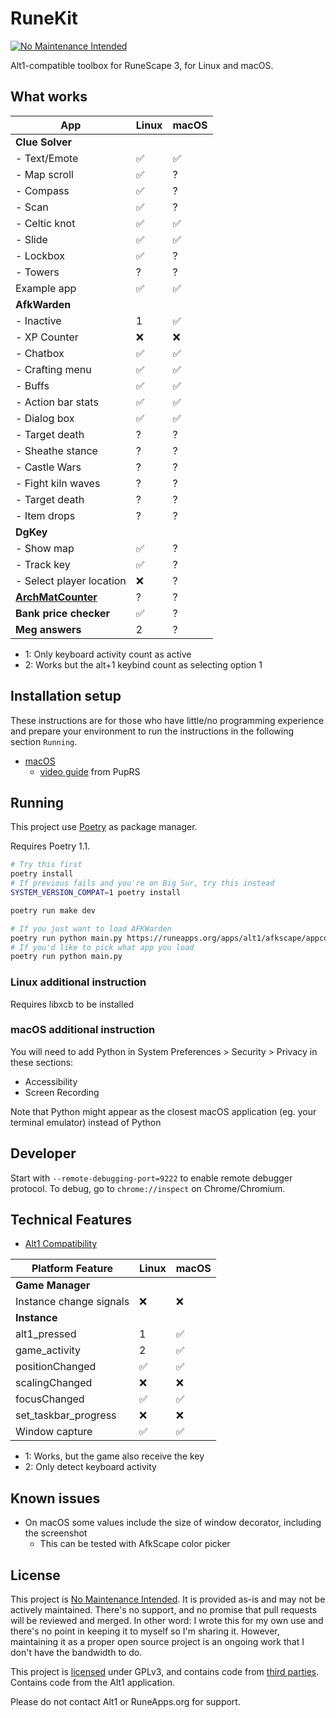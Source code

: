 # RuneKit

[![No Maintenance Intended](https://unmaintained.tech/badge.svg)](https://unmaintained.tech/)

Alt1-compatible toolbox for RuneScape 3, for Linux and macOS.

## What works

| App                                                                             | Linux  | macOS  |
| ------------------------------------------------------------------------------- | ------ | ------ |
| **Clue Solver**                                                                 | &nbsp; | &nbsp; |
| - Text/Emote                                                                    | ✅     | ✅     |
| - Map scroll                                                                    | ✅     | ?      |
| - Compass                                                                       | ✅     | ?      |
| - Scan                                                                          | ✅     | ?      |
| - Celtic knot                                                                   | ✅     | ✅     |
| - Slide                                                                         | ✅     | ✅     |
| - Lockbox                                                                       | ✅     | ?      |
| - Towers                                                                        | ?      | ?      |
| Example app                                                                     | ✅     | ✅     |
| **AfkWarden**                                                                   | &nbsp; | &nbsp; |
| - Inactive                                                                      | 1      | ✅     |
| - XP Counter                                                                    | ❌     | ❌     |
| - Chatbox                                                                       | ✅     | ✅     |
| - Crafting menu                                                                 | ✅     | ✅     |
| - Buffs                                                                         | ✅     | ✅     |
| - Action bar stats                                                              | ✅     | ✅     |
| - Dialog box                                                                    | ✅     | ✅     |
| - Target death                                                                  | ?      | ?      |
| - Sheathe stance                                                                | ?      | ?      |
| - Castle Wars                                                                   | ?      | ?      |
| - Fight kiln waves                                                              | ?      | ?      |
| - Target death                                                                  | ?      | ?      |
| - Item drops                                                                    | ?      | ?      |
| **DgKey**                                                                       | &nbsp; | &nbsp; |
| - Show map                                                                      | ✅     | ?      |
| - Track key                                                                     | ✅     | ?      |
| - Select player location                                                        | ❌     | ?      |
| **[ArchMatCounter](https://zerogwafa.github.io/ArchMatCounter/appconfig.json)** | ?      | ?      |
| **Bank price checker**                                                          | ✅     | ?      |
| **Meg answers**                                                                 | 2      | ?      |

- 1: Only keyboard activity count as active
- 2: Works but the alt+1 keybind count as selecting option 1

## Installation setup

These instructions are for those who have little/no programming experience and prepare your environment to run the instructions in the following section `Running`.

- [macOS](./docs/macos-setup.md)
  - [video guide](https://youtu.be/X03SyyV9Bro) from PupRS

## Running

This project use [Poetry](https://python-poetry.org) as package manager.

Requires Poetry 1.1.

```sh
# Try this first
poetry install
# If previous fails and you're on Big Sur, try this instead
SYSTEM_VERSION_COMPAT=1 poetry install

poetry run make dev

# If you just want to load AFKWarden
poetry run python main.py https://runeapps.org/apps/alt1/afkscape/appconfig.json
# If you'd like to pick what app you load
poetry run python main.py
```

### Linux additional instruction

Requires libxcb to be installed

### macOS additional instruction

You will need to add Python in System Preferences > Security > Privacy in these sections:

- Accessibility
- Screen Recording

Note that Python might appear as the closest macOS application (eg. your terminal emulator) instead of Python

## Developer

Start with `--remote-debugging-port=9222` to enable remote debugger protocol.
To debug, go to `chrome://inspect` on Chrome/Chromium.

## Technical Features

- [Alt1 Compatibility](compatibility.md)

| Platform Feature        | Linux  | macOS  |
| ----------------------- | ------ | ------ |
| **Game Manager**        | &nbsp; | &nbsp; |
| Instance change signals | ❌     | ❌     |
| **Instance**            | &nbsp; | &nbsp; |
| alt1_pressed            | 1      | ✅     |
| game_activity           | 2      | ✅     |
| positionChanged         | ✅     | ✅     |
| scalingChanged          | ❌     | ❌     |
| focusChanged            | ✅     | ✅     |
| set_taskbar_progress    | ❌     | ❌     |
| Window capture          | ✅     | ✅     |

- 1: Works, but the game also receive the key
- 2: Only detect keyboard activity

## Known issues

- On macOS some values include the size of window decorator, including the screenshot
  - This can be tested with AfkScape color picker

## License

This project is [No Maintenance Intended](https://unmaintained.tech/).
It is provided as-is and may not be actively maintained. There's no support, and no promise that pull requests will be
reviewed and merged. In other word: I wrote this for my own use and there's no point in keeping it to myself so I'm sharing it.
However, maintaining it as a proper open source project is an ongoing work that I don't have the bandwidth to do.

This project is [licensed](LICENSE) under GPLv3, and contains code from [third parties](THIRD_PARTY_LICENSE.md).
Contains code from the Alt1 application.

Please do not contact Alt1 or RuneApps.org for support.
